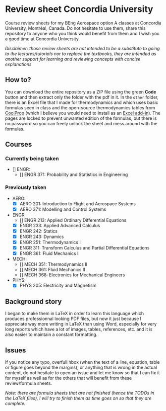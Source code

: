 # Review sheet Concordia University

Course review sheets for my BEng Aerospace option A classes at Concordia University, Montréal, Canada.
Do not hesitate to use them, share this repository to anyone who you think would benefit from them and I wish you a good time at Concordia University.

_Disclaimer: those review sheets are not intended to be a substitute to going to the lectures/tutorials nor to replace the textbooks, they are intended as another support for learning and reviewing concepts with concise explanations_

## How to?

You can download the entire repository as a ZIP file using the green **Code** button and then extract only the folder with the pdf in it.
In the `other` folder, there is an Excel file that I made for thermodynamics and which uses basic formulas seen in class and the open-source thermodynamics tables from [CoolProp](http://www.coolprop.org) (which I believe you would need to install as an [Excel add-in](http://www.coolprop.org/coolprop/wrappers/Excel/index.html#excel)). The pages are locked to prevent unwanted edition of the formulas, but there is no password so you can freely unlock the sheet and mess around with the formulas.

## Courses

### Currently being taken

- [] ENGR:
  - [] ENGR 371: Probability and Statistics in Engineering

### Previously taken

- AERO:
  - [x] AERO 201: Introduction to Flight and Aerospace Systems
  - [x] AERO 371: Modelling and Control Systems
- ENGR
  - [] ENGR 213: Applied Ordinary Differential Equations
  - [x] ENGR 233: Applied Advanced Calculus
  - [x] ENGR 242: Statics
  - [x] ENGR 243: Dynamics
  - [x] ENGR 251: Thermodynamics I
  - [x] ENGR 311: Transform Calculus and Partial Differential Equations
  - [x] ENGR 361: Fluid Mechanics I
- MECH:
  - [] MECH 351: Thermodynamics II
  - [] MECH 361: Fluid Mechanics II
  - [] MECH 368: Electronics for Mechanical Engineers
- PHYS:
  - [x] PHYS 205: Electricity and Magnetism

## Background story

I began to make them in LaTeX in order to learn this language which produces professionnal looking PDF files, but now it just because I appreciate way more writing in LaTeX than using Word, especially for very long reports which have a lot of images, tables, references, etc. and it is also easier to maintain a constant formatting.

## Issues

If you notice any typo, overfull hbox (when the text of a line, equation, table or figure goes beyond the margins), or anything that is wrong in the actual content, do not hesitate to open an issue and let me know so that I can fix it for myself as well as for the others that will benefit from these review/formula sheets.

_Note: there are formula sheets that are not finished (hence the TODOs in the LaTeX files), I will try to finish them as time goes on so that they are complete._
